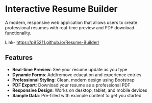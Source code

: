 # Interactive Resume Builder

A modern, responsive web application that allows users to create professional resumes with real-time preview and PDF download functionality.

Link- https://p95211.github.io/Resume-Builder/

## Features

- **Real-time Preview**: See your resume update as you type
- **Dynamic Forms**: Add/remove education and experience entries
- **Professional Styling**: Clean, modern design using Bootstrap
- **PDF Export**: Download your resume as a professional PDF
- **Responsive Design**: Works on desktop, tablet, and mobile devices
- **Sample Data**: Pre-filled with example content to get you started

